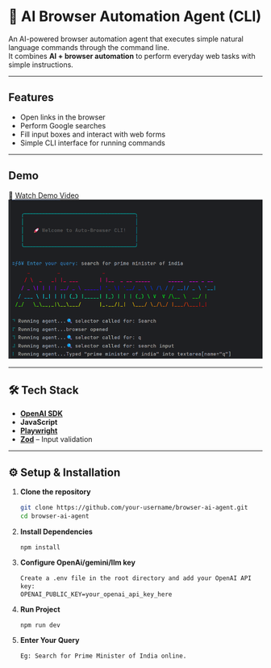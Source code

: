 # 🤖 AI Browser Automation Agent (CLI)

An AI-powered browser automation agent that executes simple natural language commands through the command line.  
It combines **AI + browser automation** to perform everyday web tasks with simple instructions.

---

##  Features
-  Open links in the browser  
-  Perform Google searches  
-  Fill input boxes and interact with web forms  
-  Simple CLI interface for running commands  

---

##  Demo
  🎥 [Watch Demo Video]([https://youtu.be/3pYioNIPj84?si=T7wvRCOGtBVvnPOH](https://www.youtube.com/watch?v=hqXsUnZXsSM))
     ![App Screenshot](./assets/img.png) 

---

## 🛠️ Tech Stack
- **[OpenAI SDK](https://www.npmjs.com/package/openai)** 
- **JavaScript**  
- **[Playwright](https://playwright.dev/)**
- **[Zod](https://zod.dev/)** – Input validation  

---

## ⚙️ Setup & Installation

1. **Clone the repository**
    ```bash
   git clone https://github.com/your-username/browser-ai-agent.git
   cd browser-ai-agent
 
2. **Install Dependencies**
    ```text
    npm install
3. **Configure OpenAi/gemini/llm key**
    ```env
   Create a .env file in the root directory and add your OpenAI API key:
   OPENAI_PUBLIC_KEY=your_openai_api_key_here
4. **Run Project**
   ```text
   npm run dev
5. **Enter Your Query**
    ```text
    Eg: Search for Prime Minister of India online.   
  
